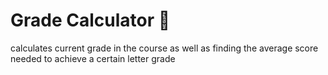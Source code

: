 # Grade Calculator :memo:
calculates current grade in the course as well as finding the average score needed to achieve a certain letter grade
